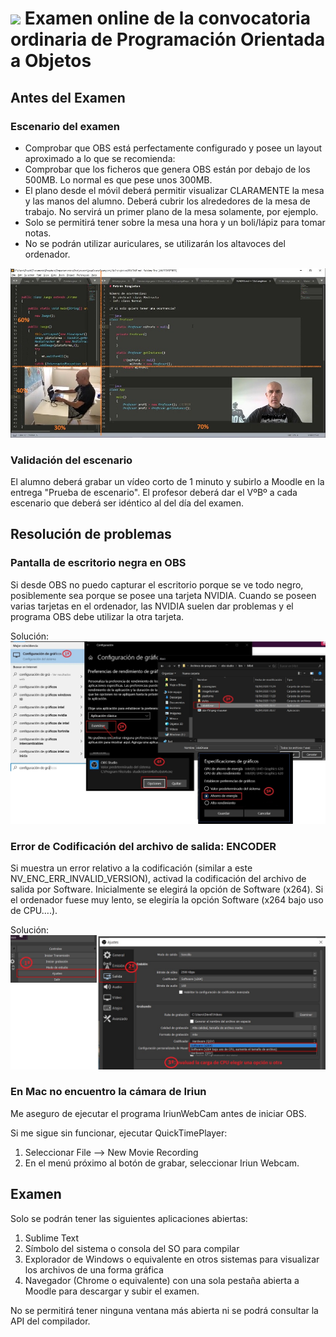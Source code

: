 # ![](https://raw.githubusercontent.com/DavidContrerasICAI/javaCourseExamples/master/images/logo.jpg) Examen online de la convocatoria ordinaria de Programación Orientada a Objetos

## Antes del Examen

### Escenario del examen
- Comprobar que OBS está perfectamente configurado y posee un layout aproximado a lo que se recomienda:
- Comprobar que los ficheros que genera OBS están por debajo de los 500MB. Lo normal es que pese unos 300MB.
- El plano desde el móvil deberá permitir visualizar CLARAMENTE la mesa y las manos del alumno. Deberá cubrir los alrededores de la mesa de trabajo. No servirá un primer plano de la mesa solamente, por ejemplo.
- Solo se permitirá tener sobre la mesa una hora y un boli/lápiz para tomar notas.
- No se podrán utilizar auriculares, se utilizarán los altavoces del ordenador.

![](https://raw.githubusercontent.com/DavidContrerasICAI/javaCourseExamples/master/00.tools/DesktopNew.jpg) 

### Validación del escenario
El alumno deberá grabar un vídeo corto de 1 minuto y subirlo a Moodle en la entrega "Prueba de escenario". El profesor deberá dar el VºBº a cada escenario que deberá ser idéntico al del día del examen.

## Resolución de problemas

### Pantalla de escritorio negra en OBS

Si desde OBS no puedo capturar el escritorio porque se ve todo negro, posiblemente sea porque se posee una tarjeta NVIDIA. Cuando se poseen varias tarjetas en el ordenador, las NVIDIA suelen dar problemas y el programa OBS debe utilizar la otra tarjeta. 

Solución:
![](https://raw.githubusercontent.com/DavidContrerasICAI/javaCourseExamples/master/00.tools/OBSpantallaNegro.jpg)

### Error de Codificación del archivo de salida: ENCODER

Si muestra un error relativo a la codificación (similar a este NV_ENC_ERR_INVALID_VERSION), activad la codificación del archivo de salida por Software. Inicialmente se elegirá la opción de Software (x264). Si el ordenador fuese muy lento, se elegiría la opción Software (x264 bajo uso de CPU….).

Solución:
![](https://raw.githubusercontent.com/DavidContrerasICAI/javaCourseExamples/master/00.tools/OBSEncoder.jpg)


### En Mac no encuentro la cámara de Iriun

Me aseguro de ejecutar el programa IriunWebCam antes de iniciar OBS.

Si me sigue sin funcionar, ejecutar QuickTimePlayer:
1. Seleccionar File --> New Movie Recording
2. En el menú próximo al botón de grabar, seleccionar Iriun Webcam.


## Examen

Solo se podrán tener las siguientes aplicaciones abiertas:
1. Sublime Text
2. Símbolo del sistema o consola del SO para compilar
3. Explorador de Windows o equivalente en otros sistemas para visualizar los archivos de una forma gráfica
4. Navegador (Chrome o equivalente) con una sola pestaña abierta a Moodle para descargar y subir el examen.


No se permitirá tener ninguna ventana más abierta ni se podrá consultar la API del compilador.